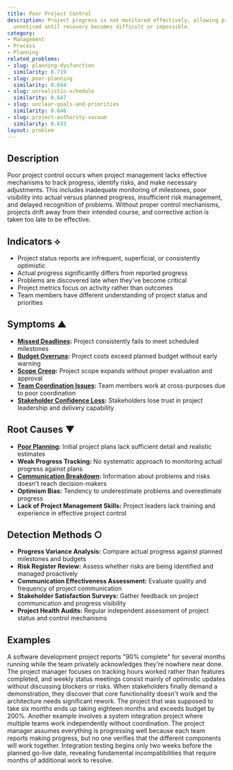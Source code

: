 ```yaml
---
title: Poor Project Control
description: Project progress is not monitored effectively, allowing problems to go
  unnoticed until recovery becomes difficult or impossible.
category:
- Management
- Process
- Planning
related_problems:
- slug: planning-dysfunction
  similarity: 0.719
- slug: poor-planning
  similarity: 0.694
- slug: unrealistic-schedule
  similarity: 0.647
- slug: unclear-goals-and-priorities
  similarity: 0.646
- slug: project-authority-vacuum
  similarity: 0.633
layout: problem
---
```


## Description

Poor project control occurs when project management lacks effective mechanisms to track progress, identify risks, and make necessary adjustments. This includes inadequate monitoring of milestones, poor visibility into actual versus planned progress, insufficient risk management, and delayed recognition of problems. Without proper control mechanisms, projects drift away from their intended course, and corrective action is taken too late to be effective.

## Indicators ⟡

- Project status reports are infrequent, superficial, or consistently optimistic
- Actual progress significantly differs from reported progress
- Problems are discovered late when they've become critical
- Project metrics focus on activity rather than outcomes
- Team members have different understanding of project status and priorities

## Symptoms ▲

- **[Missed Deadlines](missed-deadlines.md):** Project consistently fails to meet scheduled milestones
- **[Budget Overruns](budget-overruns.md):** Project costs exceed planned budget without early warning
- **[Scope Creep](scope-creep.md):** Project scope expands without proper evaluation and approval
- **[Team Coordination Issues](team-coordination-issues.md):** Team members work at cross-purposes due to poor coordination
- **[Stakeholder Confidence Loss](stakeholder-confidence-loss.md):** Stakeholders lose trust in project leadership and delivery capability

## Root Causes ▼

- **[Poor Planning](poor-planning.md):** Initial project plans lack sufficient detail and realistic estimates
- **Weak Progress Tracking:** No systematic approach to monitoring actual progress against plans
- **[Communication Breakdown](communication-breakdown.md):** Information about problems and risks doesn't reach decision-makers
- **Optimism Bias:** Tendency to underestimate problems and overestimate progress
- **Lack of Project Management Skills:** Project leaders lack training and experience in effective project control

## Detection Methods ○

- **Progress Variance Analysis:** Compare actual progress against planned milestones and budgets
- **Risk Register Review:** Assess whether risks are being identified and managed proactively
- **Communication Effectiveness Assessment:** Evaluate quality and frequency of project communication
- **Stakeholder Satisfaction Surveys:** Gather feedback on project communication and progress visibility
- **Project Health Audits:** Regular independent assessment of project status and control mechanisms

## Examples

A software development project reports "90% complete" for several months running while the team privately acknowledges they're nowhere near done. The project manager focuses on tracking hours worked rather than features completed, and weekly status meetings consist mainly of optimistic updates without discussing blockers or risks. When stakeholders finally demand a demonstration, they discover that core functionality doesn't work and the architecture needs significant rework. The project that was supposed to take six months ends up taking eighteen months and exceeds budget by 200%. Another example involves a system integration project where multiple teams work independently without coordination. The project manager assumes everything is progressing well because each team reports making progress, but no one verifies that the different components will work together. Integration testing begins only two weeks before the planned go-live date, revealing fundamental incompatibilities that require months of additional work to resolve.
